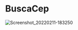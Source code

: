 # BuscaCep

![Screenshot_20220211-183250](https://user-images.githubusercontent.com/40214696/153673487-327a7905-bc38-4ddb-bf60-5f6f5465e822.png)
